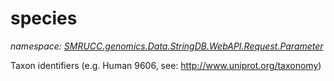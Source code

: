 ﻿# species
_namespace: [SMRUCC.genomics.Data.StringDB.WebAPI.Request.Parameter](./index.md)_

Taxon identifiers (e.g. Human 9606, see: http://www.uniprot.org/taxonomy)




